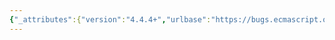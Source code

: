 ```yaml
---
{"_attributes":{"version":"4.4.4+","urlbase":"https://bugs.ecmascript.org/","maintainer":"dherman@mozilla.com"},"bug":{"bug_id":3540,"creation_ts":"2015-01-15 09:40:00 -0800","short_desc":"21.2.5.8 RegExp.prototype [ @@replace ]: Unused variable \"previousLastIndex\" and unnecessary check","delta_ts":"2015-01-15 16:19:03 -0800","product":"Draft for 6th Edition","component":"editorial issue","version":"Rev 30: December 24, 2014 Draft","rep_platform":"All","op_sys":"All","bug_status":"RESOLVED","resolution":"FIXED","priority":"Normal","bug_severity":"normal","everconfirmed":true,"reporter":{"uid":"andrebargull","name":"André Bargull"},"assigned_to":{"uid":"allen","name":"Allen Wirfs-Brock"},"long_desc":[{"commentid":11381,"comment_count":0,"who":{"uid":"andrebargull","name":"André Bargull"},"bug_when":"2015-01-15 09:40:38 -0800","thetext":"21.2.5.8 RegExp.prototype [ @@replace ] ( string, replaceValue )  \n\nStep 11: Variable \"previousLastIndex\" is never used.\n\nStep 14.d.i: Unnecessary check `If result is not null`."},{"commentid":11385,"comment_count":1,"who":{"uid":"allen","name":"Allen Wirfs-Brock"},"bug_when":"2015-01-15 10:33:01 -0800","thetext":"fixed in rev31 editor's draft"},{"commentid":11431,"comment_count":2,"who":{"uid":"allen","name":"Allen Wirfs-Brock"},"bug_when":"2015-01-15 16:19:03 -0800","thetext":"In Rev31"}]}}
---
```

